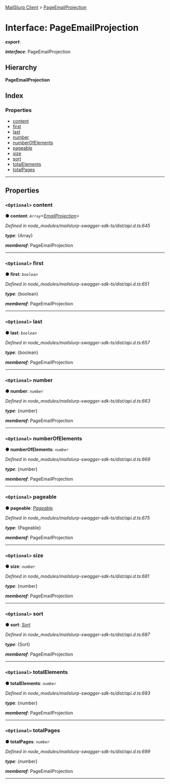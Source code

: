 [MailSlurp Client](../README.md) > [PageEmailProjection](../interfaces/pageemailprojection.md)

# Interface: PageEmailProjection

*__export__*: 

*__interface__*: PageEmailProjection

## Hierarchy

**PageEmailProjection**

## Index

### Properties

* [content](pageemailprojection.md#content)
* [first](pageemailprojection.md#first)
* [last](pageemailprojection.md#last)
* [number](pageemailprojection.md#number)
* [numberOfElements](pageemailprojection.md#numberofelements)
* [pageable](pageemailprojection.md#pageable)
* [size](pageemailprojection.md#size)
* [sort](pageemailprojection.md#sort)
* [totalElements](pageemailprojection.md#totalelements)
* [totalPages](pageemailprojection.md#totalpages)

---

## Properties

<a id="content"></a>

### `<Optional>` content

**● content**: *`Array`<[EmailProjection](emailprojection.md)>*

*Defined in node_modules/mailslurp-swagger-sdk-ts/dist/api.d.ts:645*

*__type__*: {Array}

*__memberof__*: PageEmailProjection

___
<a id="first"></a>

### `<Optional>` first

**● first**: *`boolean`*

*Defined in node_modules/mailslurp-swagger-sdk-ts/dist/api.d.ts:651*

*__type__*: {boolean}

*__memberof__*: PageEmailProjection

___
<a id="last"></a>

### `<Optional>` last

**● last**: *`boolean`*

*Defined in node_modules/mailslurp-swagger-sdk-ts/dist/api.d.ts:657*

*__type__*: {boolean}

*__memberof__*: PageEmailProjection

___
<a id="number"></a>

### `<Optional>` number

**● number**: *`number`*

*Defined in node_modules/mailslurp-swagger-sdk-ts/dist/api.d.ts:663*

*__type__*: {number}

*__memberof__*: PageEmailProjection

___
<a id="numberofelements"></a>

### `<Optional>` numberOfElements

**● numberOfElements**: *`number`*

*Defined in node_modules/mailslurp-swagger-sdk-ts/dist/api.d.ts:669*

*__type__*: {number}

*__memberof__*: PageEmailProjection

___
<a id="pageable"></a>

### `<Optional>` pageable

**● pageable**: *[Pageable](pageable.md)*

*Defined in node_modules/mailslurp-swagger-sdk-ts/dist/api.d.ts:675*

*__type__*: {Pageable}

*__memberof__*: PageEmailProjection

___
<a id="size"></a>

### `<Optional>` size

**● size**: *`number`*

*Defined in node_modules/mailslurp-swagger-sdk-ts/dist/api.d.ts:681*

*__type__*: {number}

*__memberof__*: PageEmailProjection

___
<a id="sort"></a>

### `<Optional>` sort

**● sort**: *[Sort](sort.md)*

*Defined in node_modules/mailslurp-swagger-sdk-ts/dist/api.d.ts:687*

*__type__*: {Sort}

*__memberof__*: PageEmailProjection

___
<a id="totalelements"></a>

### `<Optional>` totalElements

**● totalElements**: *`number`*

*Defined in node_modules/mailslurp-swagger-sdk-ts/dist/api.d.ts:693*

*__type__*: {number}

*__memberof__*: PageEmailProjection

___
<a id="totalpages"></a>

### `<Optional>` totalPages

**● totalPages**: *`number`*

*Defined in node_modules/mailslurp-swagger-sdk-ts/dist/api.d.ts:699*

*__type__*: {number}

*__memberof__*: PageEmailProjection

___

